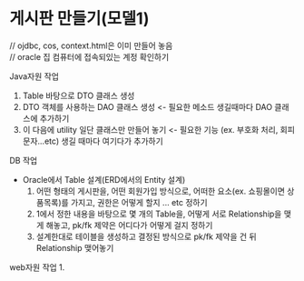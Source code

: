 # 게시판 만들기(모델1)
// ojdbc, cos, context.html은 이미 만들어 놓음  
// oracle 집 컴퓨터에 접속되있는 계정 확인하기

Java자원 작업
1. Table 바탕으로 DTO 클래스 생성
2. DTO 객체를 사용하는 DAO 클래스 생성 <- 필요한 메소드 생길때마다 DAO 클래스에 추가하기
3. 이 다음에 utility 일단 클래스만 만들어 놓기 <- 필요한 기능 (ex. 부호화 처리, 회피문자...etc) 생길 때마다 여기다가 추가하기 

DB 작업
* Oracle에서 Table 설계(ERD에서의 Entity 설계)
   1. 어떤 형태의 게시판을, 어떤 회원가입 방식으로, 어떠한 요소(ex. 쇼핑몰이면 상품목록)를 가지고, 권한은 어떻게 할지 ... etc 정하기
   2. 1에서 정한 내용을 바탕으로 몇 개의 Table을, 어떻게 서로 Relationship을 맺게 해놓고, pk/fk 제약은 어디다가 어떻게 걸지 정하기
   3. 설계한대로 테이블을 생성하고 결정된 방식으로 pk/fk 제약을 건 뒤 Relationship 맺어놓기

web자원 작업
1. 
